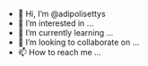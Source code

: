 - 👋 Hi, I’m @adipolisettys
- 👀 I’m interested in ...
- 🌱 I’m currently learning ...
- 💞️ I’m looking to collaborate on ...
- 📫 How to reach me ...

<!---
adipolisettys/adipolisettys is a ✨ special ✨ repository because its `README.md` (this file) appears on your GitHub profile.
You can click the Preview link to take a look at your changes.
--->

